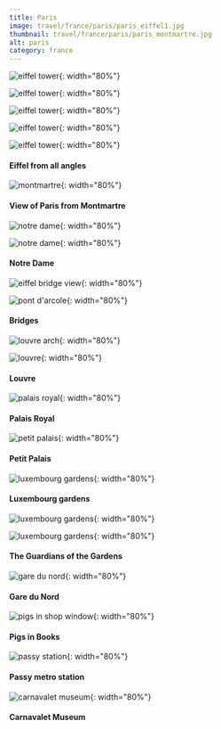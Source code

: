 ```yaml
---
title: Paris
image: travel/france/paris/paris_eiffel1.jpg
thumbnail: travel/france/paris/paris_montmartre.jpg
alt: paris
category: france
---
```


![eiffel tower](./assets/img/travel/france/paris/paris_eiffel2.jpg){: width="80%"}

![eiffel tower](./assets/img/travel/france/paris/paris_eiffel3.jpg){: width="80%"}

![eiffel tower](./assets/img/travel/france/paris/paris_eiffel4.jpg){: width="80%"}

![eiffel tower](./assets/img/travel/france/paris/paris_eiffel5.jpg){: width="80%"}

![eiffel tower](./assets/img/travel/france/paris/paris_eiffel6.jpg){: width="80%"}

#### Eiffel from all angles

![montmartre](./assets/img/travel/france/paris/paris_montmartre.jpg){: width="80%"}

#### View of Paris from Montmartre

![notre dame](./assets/img/travel/france/paris/paris_notredame1.jpg){: width="80%"}

![notre dame](./assets/img/travel/france/paris/paris_notredame2.jpg){: width="80%"}

#### Notre Dame

![eiffel bridge view](./assets/img/travel/france/paris/paris_eiffel_bridge.jpg){: width="80%"}

![pont d'arcole](./assets/img/travel/france/paris/paris_arcole_bridge.jpg){: width="80%"}

#### Bridges

![louvre arch](./assets/img/travel/france/paris/paris_louvre_arch.jpg){: width="80%"}

![louvre](./assets/img/travel/france/paris/paris_louvre.jpg){: width="80%"}

#### Louvre

![palais royal](./assets/img/travel/france/paris/paris_palais_royal.jpg){: width="80%"}

#### Palais Royal

![petit palais](./assets/img/travel/france/paris/paris_petit_palais.jpg){: width="80%"}

#### Petit Palais

![luxembourg gardens](./assets/img/travel/france/paris/paris_lux_gardens.jpg){: width="80%"}

#### Luxembourg gardens

![luxembourg gardens](./assets/img/travel/france/paris/paris_lux_lion1.jpg){: width="80%"}

![luxembourg gardens](./assets/img/travel/france/paris/paris_lux_lion2.jpg){: width="80%"}

#### The Guardians of the Gardens

![gare du nord](./assets/img/travel/france/paris/paris_garedunord.jpg){: width="80%"}

#### Gare du Nord

![pigs in shop window](./assets/img/travel/france/paris/paris_pigs.jpg){: width="80%"}

#### Pigs in Books

![passy station](./assets/img/travel/france/paris/paris_passy.jpg){: width="80%"}

#### Passy metro station

![carnavalet museum](./assets/img/travel/france/paris/paris_carnavalet.jpg){: width="80%"}

#### Carnavalet Museum
